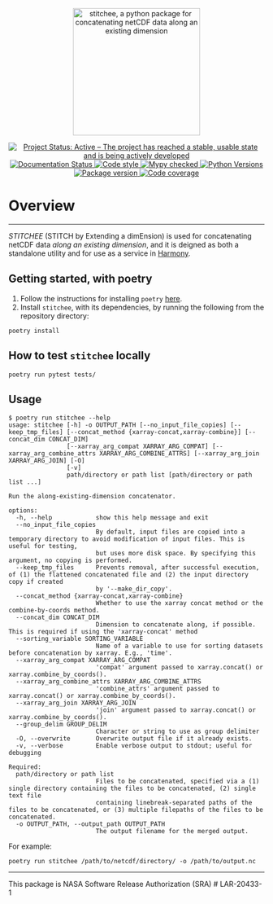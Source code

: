 <p align="center">
    <img alt="stitchee, a python package for concatenating netCDF data along an existing dimension"
    src="https://github.com/danielfromearth/stitchee/assets/114174502/58052dfa-b6e1-49e5-96e5-4cb1e8d14c32" width="250"
    />
</p>

<p align="center">
    <a href="https://www.repostatus.org/#active" target="_blank">
        <img src="https://www.repostatus.org/badges/latest/active.svg" alt="Project Status: Active – The project has reached a stable, usable state and is being actively developed">
    </a>
    <a href='https://stitchee.readthedocs.io/en/latest/?badge=latest'>
        <img src='https://readthedocs.org/projects/stitchee/badge/?version=latest' alt='Documentation Status' />
    </a>
    <a href="https://github.com/python/black" target="_blank">
        <img src="https://img.shields.io/badge/code%20style-black-000000.svg" alt="Code style">
    </a>
    <a href="http://mypy-lang.org/" target="_blank">
        <img src="http://www.mypy-lang.org/static/mypy_badge.svg" alt="Mypy checked">
    </a>
    <a href="https://pypi.org/project/stitchee/" target="_blank">
        <img src="https://img.shields.io/pypi/pyversions/stitchee.svg" alt="Python Versions">
    </a>
    <a href="https://pypi.org/project/stitchee" target="_blank">
        <img src="https://img.shields.io/pypi/v/stitchee?color=%2334D058label=pypi%20package" alt="Package version">
    </a>
    <a href="https://codecov.io/gh/nasa/stitchee">
     <img src="https://codecov.io/gh/nasa/stitchee/graph/badge.svg?token=WDj92iN7c4" alt="Code coverage">
    </a>
</p>

[//]: # (Using deprecated `align="center"` for the logo image and badges above, because of https://stackoverflow.com/a/62383408)

# Overview
_____

_STITCHEE_ (STITCH by Extending a dimEnsion) is used for concatenating netCDF data *along an existing dimension*,
and it is deigned as both a standalone utility and for use as a service in [Harmony](https://harmony.earthdata.nasa.gov/).

## Getting started, with poetry

1. Follow the instructions for installing `poetry` [here](https://python-poetry.org/docs/).
2. Install `stitchee`, with its dependencies, by running the following from the repository directory:

```shell
poetry install
```

## How to test `stitchee` locally

```shell
poetry run pytest tests/
```

## Usage

```shell
$ poetry run stitchee --help
usage: stitchee [-h] -o OUTPUT_PATH [--no_input_file_copies] [--keep_tmp_files] [--concat_method {xarray-concat,xarray-combine}] [--concat_dim CONCAT_DIM]
                [--xarray_arg_compat XARRAY_ARG_COMPAT] [--xarray_arg_combine_attrs XARRAY_ARG_COMBINE_ATTRS] [--xarray_arg_join XARRAY_ARG_JOIN] [-O]
                [-v]
                path/directory or path list [path/directory or path list ...]

Run the along-existing-dimension concatenator.

options:
  -h, --help            show this help message and exit
  --no_input_file_copies
                        By default, input files are copied into a temporary directory to avoid modification of input files. This is useful for testing,
                        but uses more disk space. By specifying this argument, no copying is performed.
  --keep_tmp_files      Prevents removal, after successful execution, of (1) the flattened concatenated file and (2) the input directory copy if created
                        by '--make_dir_copy'.
  --concat_method {xarray-concat,xarray-combine}
                        Whether to use the xarray concat method or the combine-by-coords method.
  --concat_dim CONCAT_DIM
                        Dimension to concatenate along, if possible. This is required if using the 'xarray-concat' method
  --sorting_variable SORTING_VARIABLE
                        Name of a variable to use for sorting datasets before concatenation by xarray. E.g., 'time'.
  --xarray_arg_compat XARRAY_ARG_COMPAT
                        'compat' argument passed to xarray.concat() or xarray.combine_by_coords().
  --xarray_arg_combine_attrs XARRAY_ARG_COMBINE_ATTRS
                        'combine_attrs' argument passed to xarray.concat() or xarray.combine_by_coords().
  --xarray_arg_join XARRAY_ARG_JOIN
                        'join' argument passed to xarray.concat() or xarray.combine_by_coords().
  --group_delim GROUP_DELIM
                        Character or string to use as group delimiter
  -O, --overwrite       Overwrite output file if it already exists.
  -v, --verbose         Enable verbose output to stdout; useful for debugging

Required:
  path/directory or path list
                        Files to be concatenated, specified via a (1) single directory containing the files to be concatenated, (2) single text file
                        containing linebreak-separated paths of the files to be concatenated, or (3) multiple filepaths of the files to be concatenated.
  -o OUTPUT_PATH, --output_path OUTPUT_PATH
                        The output filename for the merged output.
```

For example:

```shell
poetry run stitchee /path/to/netcdf/directory/ -o /path/to/output.nc
```

---
This package is NASA Software Release Authorization (SRA) # LAR-20433-1
